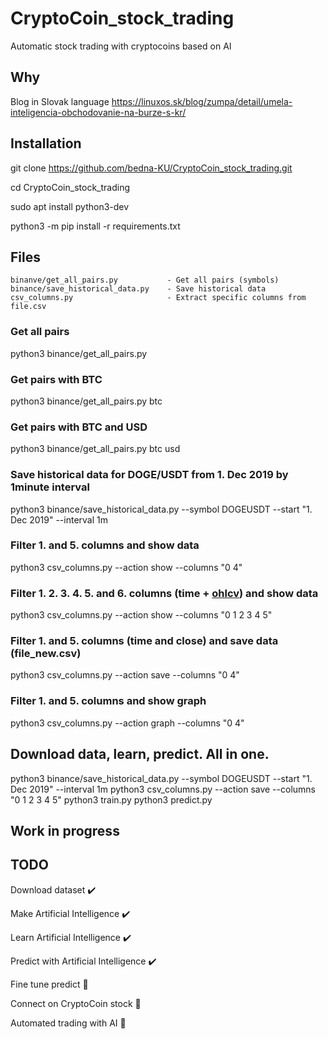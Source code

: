 # CryptoCoin_stock_trading
Automatic stock trading with cryptocoins based on AI

## Why
Blog in Slovak language https://linuxos.sk/blog/zumpa/detail/umela-inteligencia-obchodovanie-na-burze-s-kr/

## Installation
git clone https://github.com/bedna-KU/CryptoCoin_stock_trading.git

cd CryptoCoin_stock_trading

sudo apt install python3-dev

python3 -m pip install -r requirements.txt

## Files
    binanve/get_all_pairs.py           - Get all pairs (symbols)
    binance/save_historical_data.py    - Save historical data
    csv_columns.py                     - Extract specific columns from file.csv

### Get all pairs
python3 binance/get_all_pairs.py
### Get pairs with BTC
python3 binance/get_all_pairs.py btc
### Get pairs with BTC and USD
python3 binance/get_all_pairs.py btc usd
### Save historical data for DOGE/USDT from 1. Dec 2019 by 1minute interval
python3 binance/save_historical_data.py --symbol DOGEUSDT --start "1. Dec 2019" --interval 1m
### Filter 1. and 5. columns and show data
python3 csv_columns.py --action show --columns "0 4"
### Filter 1. 2. 3. 4. 5. and 6. columns (time + [ohlcv](https://www.kaiko.com/products/binance-ohlcv-trade-data)) and show data
python3 csv_columns.py --action show --columns "0 1 2 3 4 5"
### Filter 1. and 5. columns (time and close) and save data (file_new.csv)
python3 csv_columns.py --action save --columns "0 4"
### Filter 1. and 5. columns and show graph
python3 csv_columns.py --action graph --columns "0 4"

## Download data, learn, predict. All in one.
python3 binance/save_historical_data.py --symbol DOGEUSDT --start "1. Dec 2019" --interval 1m
python3 csv_columns.py --action save --columns "0 1 2 3 4 5"
python3 train.py
python3 predict.py

## Work in progress

## TODO
Download dataset                        :heavy_check_mark:

Make Artificial Intelligence            :heavy_check_mark:

Learn Artificial Intelligence           :heavy_check_mark:

Predict with Artificial Intelligence    :heavy_check_mark:

Fine tune predict                           :black_square_button:

Connect on CryptoCoin stock             :black_square_button:

Automated trading with AI      :black_square_button:

